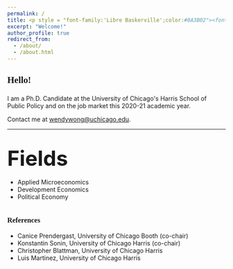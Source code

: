 ```yaml
---
permalink: /
title: <p style = "font-family:'Libre Baskerville';color:#0A3B02"><font size=700px>Wendy Wong</font></p>
excerpt: "Welcome!"
author_profile: true
redirect_from: 
  - /about/
  - /about.html
---
```


<h2><p style = "font-family:'Zilla Slab'">Hello!</p></h2>

I am a Ph.D. Candidate at the University of Chicago's Harris School of Public Policy and on the job market this 2020-21 academic year.


Contact me at <a href="mailto:wendywong@uchicago.edu" style="text-decoration: none">wendywong@uchicago.edu</a>.

---
<div class="row">
    <div class="column">
        <h3><font size=10px>Fields</font>
		</h3>
        <ul>
            <li>Applied Microeconomics</li>
            <li>Development Economics</li>
            <li>Political Economy</li>
        </ul>
    </div>
    <div class="column">
        <h3><p style = "font-family:'Zilla Slab'">References</p></h3>
        <ul>
           <li>
<a href="https://www.chicagobooth.edu/faculty/directory/p/canice-prendergast" style="text-decoration: none">Canice Prendergast</a>, University of Chicago Booth (co-chair)
		</li>
           <li>
<a href="https://harris.uchicago.edu/directory/konstantin-sonin" style="text-decoration: none">Konstantin Sonin</a>, University of Chicago Harris (co-chair)
</li>
           <li>
<a href="https://harris.uchicago.edu/directory/christopher-blattman" style="text-decoration: none">Christopher Blattman</a>, University of Chicago Harris 
		</li>
		<li>
<a href="https://harris.uchicago.edu/directory/luis-martinez" style="text-decoration: none">Luis Martinez</a>, University of Chicago Harris
</li>
        </ul>
    </div>
</div>
